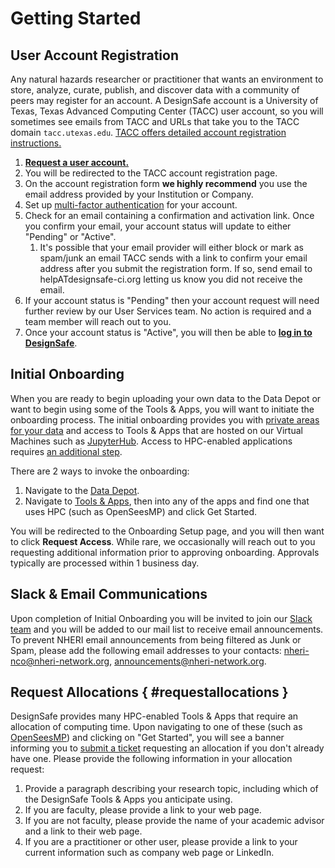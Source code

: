 <style>
    /* to use alphabet for nested lists */
    .document ol ol {
        list-style: lower-alpha;
    }
</style>

# Getting Started

## User Account Registration

Any natural hazards researcher or practitioner that wants an environment to store, analyze, curate, publish, and discover data with a community of peers may register for an account. A DesignSafe account is a University of Texas, Texas Advanced Computing Center (TACC) user account, so you will sometimes see emails from TACC and URLs that take you to the TACC domain `tacc.utexas.edu`. [TACC offers detailed account registration instructions.](https://docs.tacc.utexas.edu/basics/accounts/)

1. [**Request a user account.**](https://accounts.tacc.utexas.edu/register/)
2. You will be redirected to the TACC account registration page.
3. On the account registration form **we highly recommend** you use the email address provided by your Institution or Company.
4. Set up [multi-factor authentication](https://docs.tacc.utexas.edu/basics/mfa/) for your account.
5. Check for an email containing a confirmation and activation link. Once you confirm your email, your account status will update to either "Pending" or "Active".
    1. It's possible that your email provider will either block or mark as spam/junk an email TACC sends with a link to confirm your email address after you submit the registration form. If so, send email to helpATdesignsafe-ci.org letting us know you did not receive the email.
6.  If your account status is "Pending" then your account request will need further review by our User Services team. No action is required and a team member will reach out to you.
7. Once your account status is "Active", you will then be able to [**log in to DesignSafe**](https://www.designsafe-ci.org/login/).

<!-- TODO: Use this when message box is smaller -->
<!-- https://github.com/TACC/TACC-Docs/issues/54 >
<!--
!!! note "Please note"
    A DesignSafe account is a TACC user account, so you will sometimes see emails from TACC and URLs that take you to the TACC domain `tacc.utexas.edu`.
-->
<!-- HELP: This syntax does not work -->
<!-- https://facelessuser.github.io/pymdown-extensions/extensions/blocks/plugins/admonition/#usage -->
<!--
/// note | Please Note
A DesignSafe account is a TACC user account, so you will sometimes see emails from TACC and URLs that take you to the TACC domain `tacc.utexas.edu`.
///
-->

## Initial Onboarding

When you are ready to begin uploading your own data to the Data Depot or want to begin using some of the Tools & Apps, you will want to initiate the onboarding process. The initial onboarding provides you with [private areas for your data](/user-guide/managingdata/datadepot/) and access to Tools & Apps that are hosted on our Virtual Machines such as [JupyterHub](https://www.designsafe-ci.org/use-designsafe/tools-applications/analysis/jupyter/). Access to HPC-enabled applications requires [an additional step](#requestallocations).

There are 2 ways to invoke the onboarding:

1. Navigate to the [Data Depot](https://www.designsafe-ci.org/data/browser/).
2. Navigate to [Tools & Apps](https://www.designsafe-ci.org/use-designsafe/tools-applications/), then into any of the apps and find one that uses HPC (such as OpenSeesMP) and click Get Started.

You will be redirected to the Onboarding Setup page, and you will then want to click **Request Access**. While rare, we occasionally will reach out to you requesting additional information prior to approving onboarding. Approvals typically are processed within 1 business day.

## Slack & Email Communications

Upon completion of Initial Onboarding you will be invited to join our [Slack team](https://designsafe-ci.slack.com/) and you will be added to our mail list to receive email announcements. To prevent NHERI email announcements from being filtered as Junk or Spam, please add the following email addresses to your contacts: [nheri-nco@nheri-network.org](mailto:nheri-nco@nheri-network.org), [announcements@nheri-network.org](mailto:announcements@nheri-network.org).

## Request Allocations { #requestallocations }

DesignSafe provides many HPC-enabled Tools & Apps that require an allocation of computing time. Upon navigating to one of these (such as [OpenSeesMP](https://www.designsafe-ci.org/use-designsafe/tools-applications/simulation/opensees/)) and clicking on "Get Started", you will see a banner informing you to [submit a ticket](https://designsafe-ci.org/help/new-ticket/) requesting an allocation if you don't already have one. Please provide the following information in your allocation request:

1. Provide a paragraph describing your research topic, including which of the DesignSafe Tools & Apps you anticipate using.
2. If you are faculty, please provide a link to your web page.
3. If you are not faculty, please provide the name of your academic advisor and a link to their web page.
4. If you are a practitioner or other user, please provide a link to your current information such as company web page or LinkedIn.
